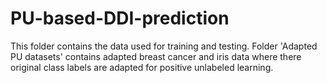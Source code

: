 # PU-based-DDI-prediction
This folder contains the data used for training and testing.
Folder 'Adapted PU datasets' contains adapted breast cancer and iris data
        where there original class labels are adapted for positive unlabeled learning.

